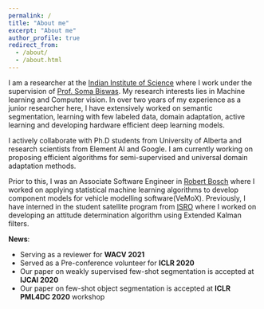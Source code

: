 ```yaml
---
permalink: /
title: "About me"
excerpt: "About me"
author_profile: true
redirect_from: 
  - /about/
  - /about.html
---
```


I am a researcher at the [Indian Institute of Science](https://www.iisc.ac.in/) where I work under the supervision of [Prof. Soma Biswas](http://www.ee.iisc.ac.in/new/people/faculty/soma.biswas/index.html). My research interests lies in Machine learning and Computer vision. In over two years of my experience as a junior researcher here, I have extensively worked on semantic segmentation, learning with few labeled data, domain adaptation, active learning and developing hardware efficient deep learning models.

I actively collaborate with Ph.D students from University of Alberta and research scientists from Element AI and Google. I am currently working on proposing efficient algorithms for semi-supervised and universal domain adaptation methods.

Prior to this, I was an Associate Software Engineer in [Robert Bosch](https://www.bosch.in/) where I worked on applying statistical machine learning algorithms to develop component models for vehicle modelling software(VeMoX). Previously, I have interned in the student satellite program from [ISRO](https://www.isro.gov.in/) where I worked on developing an attitude determination algorithm using Extended Kalman filters. 


**News**:

<ul> <li> Serving as a reviewer for <b>WACV 2021</b> </li>
<li> Served as a Pre-conference volunteer for <b>ICLR 2020</b> </li>
<li>Our paper on weakly supervised few-shot segmentation is accepted at <b>IJCAI 2020</b></li>
<li>Our paper on few-shot object segmentation is accepted at <b>ICLR PML4DC 2020</b> workshop</li> </ul>
